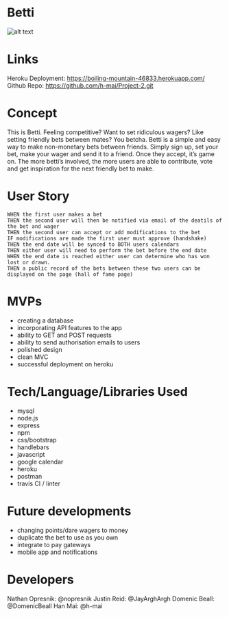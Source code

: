 # Betti

![alt text](https://raw.githubusercontent.com/h-mai/Project-2/main/public/assets/images/bettiLogo.png)

# Links

Heroku Deployment: https://boiling-mountain-46833.herokuapp.com/
Github Repo: https://github.com/h-mai/Project-2.git

# Concept
This is Betti. Feeling competitive? Want to set ridiculous wagers? Like setting friendly bets between mates? You betcha. 
Betti is a simple and easy way to make non-monetary bets between friends. Simply sign up, set your bet, make your wager and send it to a friend. Once they accept, it’s game on. 
The more betti’s involved, the more users are able to contribute, vote and get inspiration for the next friendly bet to make. 


# User Story 
```
WHEN the first user makes a bet 
THEN the second user will then be notified via email of the deatils of the bet and wager
THEN the second user can accept or add modifications to the bet
IF modifications are made the first user must approve (handshake)
THEN the end date will be synced to BOTH users calendars 
THEN either user will need to perform the bet before the end date
WHEN the end date is reached either user can determine who has won lost or drawn. 
THEN a public record of the bets between these two users can be displayed on the page (hall of fame page)
```
# MVPs

- creating a database
- incorporating API features to the app
- ability to GET and POST requests
- ability to send authorisation emails to users
- polished design 
- clean MVC 
- successful deployment on heroku

# Tech/Language/Libraries Used

- mysql
- node.js
- express
- npm
- css/bootstrap
- handlebars
- javascript
- google calendar
- heroku
- postman 
- travis CI / linter

 # Future developments

- changing points/dare wagers to money
- duplicate the bet to use as you own
- integrate to pay gateways 
- mobile app and notifications

# Developers

Nathan Opresnik: @nopresnik
Justin Reid: @JayArghArgh
Domenic Beall: @DomenicBeall
Han Mai: @h-mai
